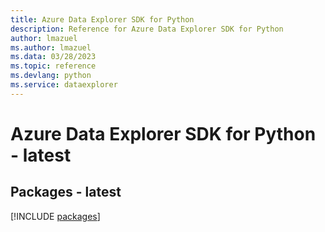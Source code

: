 ```yaml
---
title: Azure Data Explorer SDK for Python
description: Reference for Azure Data Explorer SDK for Python
author: lmazuel
ms.author: lmazuel
ms.data: 03/28/2023
ms.topic: reference
ms.devlang: python
ms.service: dataexplorer
---
```

# Azure Data Explorer SDK for Python - latest
## Packages - latest
[!INCLUDE [packages](data-explorer-index.md)]